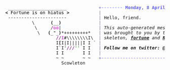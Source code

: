 <pre style="font-family:Menlo,'DejaVu Sans Mono',consolas,'Courier New',monospace"> ______________________            <span style="color: #5f5fff; text-decoration-color: #5f5fff">+-------- </span><span style="color: #5f5fff; text-decoration-color: #5f5fff; font-weight: bold">Monday, 8 April 2024</span><span style="color: #5f5fff; text-decoration-color: #5f5fff"> --------+</span> <a href="https://www.informatik.uni-leipzig.de/~akiki/">Christopher Akiki</a>                
<span style="font-weight: bold">&lt;</span><span style="color: #000000; text-decoration-color: #000000"> Fortune is on hiatus </span><span style="font-weight: bold">&gt;</span>           <span style="color: #5f5fff; text-decoration-color: #5f5fff">|</span>                                      <span style="color: #5f5fff; text-decoration-color: #5f5fff">|</span> ┣━━ Interests                    
 ----------------------            <span style="color: #5f5fff; text-decoration-color: #5f5fff">|</span> Hello, friend.                       <span style="color: #5f5fff; text-decoration-color: #5f5fff">|</span> ┃   ┣━━ My cat                   
          \      <span style="font-weight: bold">(</span>__<span style="font-weight: bold">)</span>              <span style="color: #5f5fff; text-decoration-color: #5f5fff">|</span>                                      <span style="color: #5f5fff; text-decoration-color: #5f5fff">|</span> ┃   ┣━━ Representation Learning  
           \     <span style="color: #800080; text-decoration-color: #800080">/</span><span style="color: #ff00ff; text-decoration-color: #ff00ff">oo</span>|              <span style="color: #5f5fff; text-decoration-color: #5f5fff">|</span> <span style="font-style: italic">This auto-generated message panel </span>   <span style="color: #5f5fff; text-decoration-color: #5f5fff">|</span> ┃   ┣━━ Language Generation      
            \   <span style="font-weight: bold">(</span>_&quot;_<span style="font-weight: bold">)</span>*+++++++++*   <span style="color: #5f5fff; text-decoration-color: #5f5fff">|</span> <span style="font-style: italic">was brought to you by the </span><span style="font-weight: bold; font-style: italic"><a href="https://en.wikipedia.org/wiki/Cowsay">cowsay</a></span><span style="font-style: italic"> </span>    <span style="color: #5f5fff; text-decoration-color: #5f5fff">|</span> ┃   ┣━━ Text Mining              
                   <span style="color: #800080; text-decoration-color: #800080">//</span><span style="color: #ff00ff; text-decoration-color: #ff00ff">I</span>#\\\\\\\\I\  <span style="color: #5f5fff; text-decoration-color: #5f5fff">|</span> <span style="font-style: italic">skeleton, </span><span style="font-weight: bold; font-style: italic"><a href="https://en.wikipedia.org/wiki/Fortune_(Unix)">fortune</a></span><span style="font-style: italic"> and </span><span style="font-weight: bold; font-style: italic"><a href="https://github.com/willmcgugan/rich">Rich</a></span><span style="font-style: italic">. </span>         <span style="color: #5f5fff; text-decoration-color: #5f5fff">|</span> ┃   ┣━━ Dataset Creation         
                   I<span style="font-weight: bold">[</span>I|I|||||I I ` <span style="color: #5f5fff; text-decoration-color: #5f5fff">|</span>                                      <span style="color: #5f5fff; text-decoration-color: #5f5fff">|</span> ┃   ┗━━ TODO                     
                   I`I&#x27;<span style="color: #800080; text-decoration-color: #800080">///</span><span style="color: #008000; text-decoration-color: #008000">&#x27;&#x27;</span> I I   <span style="color: #5f5fff; text-decoration-color: #5f5fff">|</span> <span style="font-weight: bold; font-style: italic">Follow me on twitter: </span><span style="font-weight: bold; font-style: italic"><a href="https://twitter.com/christopher">@christopher</a></span>   <span style="color: #5f5fff; text-decoration-color: #5f5fff">|</span> ┣━━ Past Lives                   
                   I I       I I   <span style="color: #5f5fff; text-decoration-color: #5f5fff">|</span>                                      <span style="color: #5f5fff; text-decoration-color: #5f5fff">|</span> ┃   ┣━━ Sociocultural antropology
                   ~ ~       ~ ~   <span style="color: #5f5fff; text-decoration-color: #5f5fff">+--------------------------------------+</span> ┃   ┗━━ Network Engineering      
                     Scowleton                                              ┣━━ Current Location             
                                                                            ┃   ┗━━ Leipzig, Germany         
                                                                            ┗━━ Previous Locations           
                                                                                ┣━━ Durham, England          
                                                                                ┗━━ Zouk Mikael, Lebanon     
</pre>
